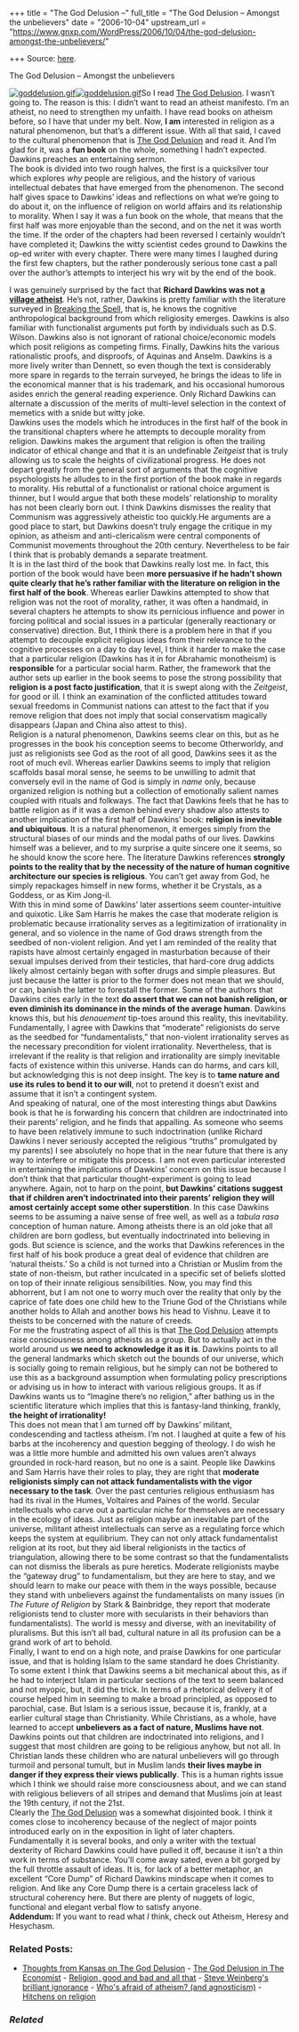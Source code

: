 +++
title = "The God Delusion –"
full_title = "The God Delusion – Amongst the unbelievers"
date = "2006-10-04"
upstream_url = "https://www.gnxp.com/WordPress/2006/10/04/the-god-delusion-amongst-the-unbelievers/"

+++
Source: [here](https://www.gnxp.com/WordPress/2006/10/04/the-god-delusion-amongst-the-unbelievers/).

The God Delusion – Amongst the unbelievers

[![goddelusion.gif](https://i0.wp.com/blogs.discovermagazine.com/gnxp/files/2006/10/goddelusion.gif?resize=160%2C242)![goddelusion.gif](https://i0.wp.com/blogs.discovermagazine.com/gnxp/files/2006/10/goddelusion.gif?resize=160%2C242)](https://www.amazon.com/exec/obidos/ASIN/0618680004/geneexpressio-20)So I read [The God Delusion](https://www.amazon.com/exec/obidos/ASIN/0618680004/geneexpressio-20). I wasn’t going to. The reason is this: I didn’t want to read an atheist manifesto. I’m an atheist, no need to strengthen my unfaith. I have read books on atheism before, so I have that under my belt. Now, **I am** interested in religion as a natural phenomenon, but that’s a different issue. With all that said, I caved to the cultural phenomenon that is [The God Delusion](https://www.amazon.com/exec/obidos/ASIN/0618680004/geneexpressio-20) and read it. And I’m glad for it, was a **fun book** on the whole, something I hadn’t expected. Dawkins preaches an entertaining sermon.  
The book is divided into two rough halves, the first is a quicksilver tour which explores *why* people are religious, and the history of various intellectual debates that have emerged from the phenomenon. The second half gives space to Dawkins’ ideas and reflections on what we’re going to do about it, on the influence of religion on world affairs and its relationship to morality. When I say it was a fun book on the whole, that means that the first half was more enjoyable than the second, and on the net it was worth the time. If the order of the chapters had been reversed I certainly wouldn’t have completed it; Dawkins the witty scientist cedes ground to Dawkins the op-ed writer with every chapter. There were many times I laughed during the first few chapters, but the rather ponderously serious tone cast a pall over the author’s attempts to interject his wry wit by the end of the book.

  
I was genuinely surprised by the fact that **Richard Dawkins was not [a village atheist](http://atheism.about.com/b/a/143924.htm)**. He’s not, rather, Dawkins is pretty familiar with the literature surveyed in [Breaking the Spell](https://www.amazon.com/Breaking-Spell-Religion-Natural-Phenomenon/dp/067003472X/ref=pd_sim_dbs_b_1/102-3605398-8339304?ie=UTF8), that is, he knows the cognitive anthropological background from which religiosity emerges. Dawkins is also familiar with functionalist arguments put forth by individuals such as D.S. Wilson. Dawkins also is not ignorant of rational choice/economic models which posit religions as competing firms. Finally, Dawkins hits the various rationalistic proofs, and disproofs, of Aquinas and Anselm. Dawkins is a more lively writer than Dennett, so even though the text is considerably more spare in regards to the terrain surveyed, he brings the ideas to life in the economical manner that is his trademark, and his occasional humorous asides enrich the general reading experience. Only Richard Dawkins can alternate a discussion of the merits of multi-level selection in the context of memetics with a snide but witty joke.  
Dawkins uses the models which he introduces in the first half of the book in the transitional chapters where he attempts to decouple morality from religion. Dawkins makes the argument that religion is often the trailing indicator of ethical change and that it is an undefinable *Zeitgeist* that is truly allowing us to scale the heights of civilizational progress. He does not depart greatly from the general sort of arguments that the cognitive psychologists he alludes to in the first portion of the book make in regards to morality. His rebuttal of a functionalist or rational choice argument is thinner, but I would argue that both these models’ relationship to morality has not been clearly born out. I think Dawkins dismisses the reality that Communism was aggressively atheistic too quickly.He arguments are a good place to start, but Dawkins doesn’t truly engage the critique in my opinion, as atheism and anti-clericalism were central components of Communist movements throughout the 20th century. Nevertheless to be fair I think that is probably demands a separate treatment.  
It is in the last third of the book that Dawkins really lost me. In fact, this portion of the book would have been **more persuasive if he hadn’t shown quite clearly that he’s rather familiar with the literature on religion in the first half of the book**. Whereas earlier Dawkins attempted to show that religion was not the root of morality, rather, it was often a handmaid, in several chapters he attempts to show its pernicious influence and power in forcing political and social issues in a particular (generally reactionary or conservative) direction. But, I think there is a problem here in that if you attempt to decouple explicit religious ideas from their relevance to the cognitive processes on a day to day level, I think it harder to make the case that a particular religion (Dawkins has it in for Abrahamic monotheism) is **responsible** for a particular social harm. Rather, the framework that the author sets up earlier in the book seems to pose the strong possibility that **religion is a post facto justification**, that it is swept along with the *Zeitgeist*, for good or ill. I think an examination of the conflicted attitudes toward sexual freedoms in Communist nations can attest to the fact that if you remove religion that does not imply that social conservatism magically disappears (Japan and China also attest to this).  
Religion is a natural phenomenon, Dawkins seems clear on this, but as he progresses in the book his conception seems to become Otherworldy, and just as religionists see God as the root of all good, Dawkins sees it as the root of much evil. Whereas earlier Dawkins seems to imply that religion scaffolds basal moral sense, he seems to be unwilling to admit that conversely evil in the name of God is simply in *name* only, because organized religion is nothing but a collection of emotionally salient names coupled with rituals and folkways. The fact that Dawkins feels that he has to battle religion as if it was a demon behind every shadow also attests to another implication of the first half of Dawkins’ book: **religion is inevitable and ubiquitous**. It is a natural phenomenon, it emerges simply from the structural biases of our minds and the modal paths of our lives. Dawkins himself was a believer, and to my surprise a quite sincere one it seems, so he should know the score here. The literature Dawkins references **strongly points to the reality that by the necessity of the nature of human cognitive architecture our species is religious**. You can’t get away from God, he simply repackages himself in new forms, whether it be Crystals, as a Goddess, or as Kim Jong-il.  
With this in mind some of Dawkins’ later assertions seem counter-intuitive and quixotic. Like Sam Harris he makes the case that moderate religion is problematic because irrationality serves as a legitimization of irrationality in general, and so violence in the name of God draws strength from the seedbed of non-violent religion. And yet I am reminded of the reality that rapists have almost certainly engaged in masturbation because of their sexual impulses derived from their testicles, that hard-core drug addicts likely almost certainly began with softer drugs and simple pleasures. But just because the latter is prior to the former does not mean that we should, or can, banish the latter to forestall the former. Some of the authors that Dawkins cites early in the text **do assert that we can not banish religion, or even diminish its dominance in the minds of the average human**. Dawkins knows this, but his *denouement* tip-toes around this reality, this inevitability. Fundamentally, I agree with Dawkins that “moderate” religionists do serve as the seedbed for “fundamentalists,” that non-violent irrationality serves as the necessary precondition for violent irrationality. Nevertheless, that is irrelevant if the reality is that religion and irrationality are simply inevitable facts of existence within this universe. Hands can do harms, and cars kill, but acknowledging this is not deep insight. The key is to **tame nature and use its rules to bend it to our will**, not to pretend it doesn’t exist and assume that it isn’t a contingent system.  
And speaking of natural, one of the most interesting things abut Dawkins book is that he is forwarding his concern that children are indoctrinated into their parents’ religion, and he finds that appalling. As someone who seems to have been relatively immune to such indoctrination (unlike Richard Dawkins I never seriously accepted the religious “truths” promulgated by my parents) I see absolutely no hope that in the near future that there is any way to interfere or mitigate this process. I am not even particular interested in entertaining the implications of Dawkins’ concern on this issue because I don’t think that that particular thought-experiment is going to lead anywhere. Again, not to harp on the point, **but Dawkins’ citations suggest that if children aren’t indoctrinated into their parents’ religion they will amost certainly accept some other superstition**. In this case Dawkins seems to be assuming a naive sense of free well, as well as a *tabula rasa* conception of human nature. Among atheists there is an old joke that all children are born godless, but eventually indoctrinated into believing in gods. But science is science, and the works that Dawkins references in the first half of his book produce a great deal of evidence that children are ‘natural theists.’ So a child is not turned into a Christian or Muslim from the state of non-theism, but rather inculcated in a specific set of beliefs slotted on top of their innate religious sensibilities. Now, you may find this abhorrent, but I am not one to worry much over the reality that only by the caprice of fate does one child hew to the Triune God of the Christians while another holds to Allah and another bows his head to Vishnu. Leave it to theists to be concerned with the nature of creeds.  
For me the frustrating aspect of all this is that [The God Delusion](https://www.amazon.com/exec/obidos/ASIN/0618680004/geneexpressio-20) attempts raise consciousness among atheists as a group. But to actually act in the world around us **we need to acknowledge it as it is**. Dawkins points to all the general landmarks which sketch out the bounds of our universe, which is socially going to remain religious, but he simply can not be bothered to use this as a background assumption when formulating policy prescriptions or advising us in how to interact with various religious groups. It as if Dawkins wants us to “Imagine there’s no religion,” after bathing us in the scientific literature which implies that this is fantasy-land thinking, frankly, **the height of irrationality!**  
This does not mean that I am turned off by Dawkins’ militant, condescending and tactless atheism. I’m not. I laughed at quite a few of his barbs at the incoherency and question begging of theology. I do wish he was a little more humble and admitted his own values aren’t always grounded in rock-hard reason, but no one is a saint. People like Dawkins and Sam Harris have their roles to play, they are right that **moderate religionists simply can not attack fundamentalists with the vigor necessary to the task**. Over the past centuries religious enthusiasm has had its rival in the Humes, Voltaires and Paines of the world. Secular intellectuals who carve out a particular niche for themselves are necessary in the ecology of ideas. Just as religion maybe an inevitable part of the universe, militant atheist intellectuals can serve as a regulating force which keeps the system at equilibrium. They can not only attack fundamentalist religion at its root, but they aid liberal religionists in the tactics of triangulation, allowing there to be some contrast so that the fundamentalists can not dismiss the liberals as pure heretics. Moderate religionists maybe the “gateway drug” to fundamentalism, but they are here to stay, and we should learn to make our peace with them in the ways possible, because they stand with unbelievers against the fundamentalists on many issues (in *The Future of Religion* by Stark & Bainbridge, they report that moderate religionists tend to cluster more with secularists in their behaviors than fundamentalists). The world is messy and diverse, with an inevitability of pluralisms. But this isn’t all bad, cultural nature in all its profusion can be a grand work of art to behold.  
Finally, I want to end on a high note, and praise Dawkins for one particular issue, and that is holding Islam to the same standard he does Christianity. To some extent I think that Dawkins seems a bit mechanical about this, as if he had to interject Islam in particular sections of the text to seem balanced and not myopic, but, it did the trick. In terms of a rhetorical delivery it of course helped him in seeming to make a broad principled, as opposed to parochial, case. But Islam is a serious issue, because it is, frankly, at a earlier cultural stage than Christianity. While Christians, as a whole, have learned to accept **unbelievers as a fact of nature, Muslims have not**. Dawkins points out that children are indoctrinated into religions, and I suggest that most children are going to be religious anyhow, but not all. In Christian lands these children who are natural unbelievers will go through turmoil and personal tumult, but in Muslim lands **their lives maybe in danger if they express their views publically**. This is a human rights issue which I think we should raise more consciousness about, and we can stand with religious believers of all stripes and demand that Muslims join at least the 19th century, if not the 21st.  
Clearly the [The God Delusion](https://www.amazon.com/exec/obidos/ASIN/0618680004/geneexpressio-20) was a somewhat disjointed book. I think it comes close to incoherency because of the neglect of major points introduced early on in the exposition in light of later chapters. Fundamentally it is several books, and only a writer with the textual dexterity of Richard Dawkins could have pulled it off, because it isn’t a thin work in terms of substance. You’ll come away sated, even a bit gorged by the full throttle assault of ideas. It is, for lack of a better metaphor, an excellent “Core Dump” of Richard Dawkins mindscape when it comes to religion. And like any Core Dump there is a certain graceless lack of structural coherency here. But there are plenty of nuggets of logic, functional and elegant verbal flow to satisfy anyone.  
**Addendum:** If you want to read what *I* think, check out Atheism, Heresy and Hesychasm.

### Related Posts:

- [Thoughts from Kansas on The God
  Delusion](https://www.gnxp.com/WordPress/2006/10/16/thoughts-from-kansas-on-the-god-delusion/) - [The God Delusion in The
  Economist](https://www.gnxp.com/WordPress/2006/10/08/the-god-delusion-in-the-economist/) - [Religion, good and bad and all
  that](https://www.gnxp.com/WordPress/2006/10/26/religion-good-and-bad-and-all-that/) - [Steve Weinberg's brilliant
  ignorance](https://www.gnxp.com/WordPress/2007/01/18/steve-weinbergs-brilliant-ignorance/) - [Who's afraid of atheism? (and
  agnosticism)](https://www.gnxp.com/WordPress/2009/09/23/whos-afraid-of-atheism-and-agnosticism/) - [Hitchens on
  religion](https://www.gnxp.com/WordPress/2007/04/26/hitchens-on-religion/)

### *Related*

[](https://www.addtoany.com/add_to/facebook?linkurl=https%3A%2F%2Fwww.gnxp.com%2FWordPress%2F2006%2F10%2F04%2Fthe-god-delusion-amongst-the-unbelievers%2F&linkname=The%20God%20Delusion%20%E2%80%93%20Amongst%20the%20unbelievers "Facebook")[](https://www.addtoany.com/add_to/twitter?linkurl=https%3A%2F%2Fwww.gnxp.com%2FWordPress%2F2006%2F10%2F04%2Fthe-god-delusion-amongst-the-unbelievers%2F&linkname=The%20God%20Delusion%20%E2%80%93%20Amongst%20the%20unbelievers "Twitter")[](https://www.addtoany.com/add_to/email?linkurl=https%3A%2F%2Fwww.gnxp.com%2FWordPress%2F2006%2F10%2F04%2Fthe-god-delusion-amongst-the-unbelievers%2F&linkname=The%20God%20Delusion%20%E2%80%93%20Amongst%20the%20unbelievers "Email")[](https://www.addtoany.com/share)
